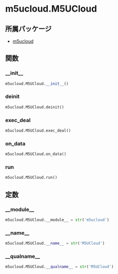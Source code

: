 # m5ucloud.M5UCloud

## 所属パッケージ
- [m5ucloud](../../module/m5ucloud)

## 関数

### \_\_init\_\_
```python
m5ucloud.M5UCloud.__init__()
```

### deinit
```python
m5ucloud.M5UCloud.deinit()
```

### exec\_deal
```python
m5ucloud.M5UCloud.exec_deal()
```

### on\_data
```python
m5ucloud.M5UCloud.on_data()
```

### run
```python
m5ucloud.M5UCloud.run()
```

## 定数

### \_\_module\_\_
```python
m5ucloud.M5UCloud.__module__ = str('m5ucloud')
```

### \_\_name\_\_
```python
m5ucloud.M5UCloud.__name__ = str('M5UCloud')
```

### \_\_qualname\_\_
```python
m5ucloud.M5UCloud.__qualname__ = str('M5UCloud')
```
